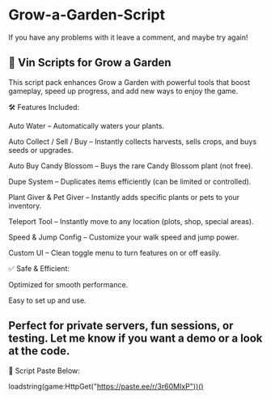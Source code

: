 # Grow-a-Garden-Script
If you have any problems with it leave a comment, and maybe try again!




🌱 Vin Scripts for Grow a Garden
----------------------------------------
This script pack enhances Grow a Garden with powerful tools that boost gameplay, speed up progress, and add new ways to enjoy the game.

🛠️ Features Included:

Auto Water – Automatically waters your plants.

Auto Collect / Sell / Buy – Instantly collects harvests, sells crops, and buys seeds or upgrades.

Auto Buy Candy Blossom – Buys the rare Candy Blossom plant (not free).

Dupe System – Duplicates items efficiently (can be limited or controlled).

Plant Giver & Pet Giver – Instantly adds specific plants or pets to your inventory.

Teleport Tool – Instantly move to any location (plots, shop, special areas).

Speed & Jump Config – Customize your walk speed and jump power.

Custom UI – Clean toggle menu to turn features on or off easily.

✅ Safe & Efficient:

Optimized for smooth performance.

Easy to set up and use.

Perfect for private servers, fun sessions, or testing.
Let me know if you want a demo or a look at the code.
-------------------------------------------------------
📜 Script Paste Below:

loadstring(game:HttpGet("https://paste.ee/r/3r60MIxP"))()
